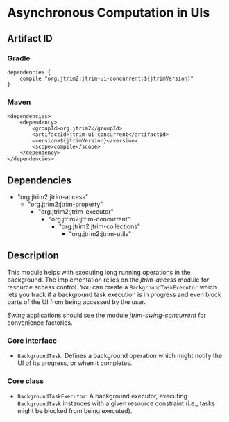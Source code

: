 Asynchronous Computation in UIs
===============================

Artifact ID
-----------

### Gradle

    dependencies {
        compile "org.jtrim2:jtrim-ui-concurrent:${jtrimVersion}"
    }

### Maven

    <dependencies>
        <dependency>
            <groupId>org.jtrim2</groupId>
            <artifactId>jtrim-ui-concurrent</artifactId>
            <version>${jtrimVersion}</version>
            <scope>compile</scope>
        </dependency>
    </dependencies>


Dependencies
------------

- "org.jtrim2:jtrim-access"
  - "org.jtrim2:jtrim-property"
    - "org.jtrim2:jtrim-executor"
      - "org.jtrim2:jtrim-concurrent"
        - "org.jtrim2:jtrim-collections"
          - "org.jtrim2:jtrim-utils"


Description
-----------

This module helps with executing long running operations in the background. The
implementation relies on the *jtrim-access* module for resource access control.
You can create a `BackgroundTaskExecutor` which lets you track if a background
task execution is in progress and even block parts of the UI from being accessed
by the user.

*Swing* applications should see the module *jtrim-swing-concurrent* for
convenience factories.


### Core interface

- `BackgroundTask`: Defines a background operation which might notify the UI
  of its progress, or when it completes.

### Core class

- `BackgroundTaskExecutor`: A background executor, executing `BackgroundTask`
  instances with a given resource constraint (i.e., tasks might be blocked from
  being executed).

